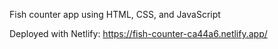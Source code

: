 Fish counter app using HTML, CSS, and JavaScript

Deployed with Netlify: https://fish-counter-ca44a6.netlify.app/
